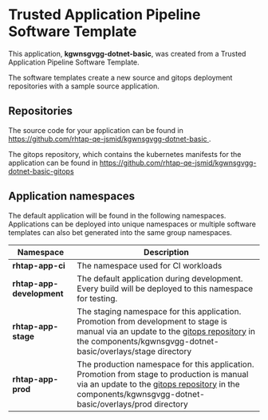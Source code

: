 # Trusted Application Pipeline Software Template

This application, **kgwnsgvgg-dotnet-basic**, was created from a Trusted Application Pipeline Software Template.

The software templates create a new source and gitops deployment repositories with a sample source application. 

## Repositories

The source code for your application can be found in [https://github.com/rhtap-qe-jsmid/kgwnsgvgg-dotnet-basic ](https://github.com/rhtap-qe-jsmid/kgwnsgvgg-dotnet-basic ).
 
The gitops repository, which contains the kubernetes manifests for the application can be found in 
[https://github.com/rhtap-qe-jsmid/kgwnsgvgg-dotnet-basic-gitops ](https://github.com/rhtap-qe-jsmid/kgwnsgvgg-dotnet-basic-gitops ) 

## Application namespaces 

The default application will be found in the following namespaces. Applications can be deployed into unique namespaces or multiple software templates can also bet generated into the same group namespaces.  

|  Namespace   |  Description   |  
| -------- | -------- |
| **rhtap-app-ci** | The namespace used for CI workloads |
| **rhtap-app-development** | The default application during development. Every build will be deployed to this namespace for testing. |
| **rhtap-app-stage** | The staging namespace for this application. Promotion from development to stage is manual via an update to the [gitops repository](https://github.com/rhtap-qe-jsmid/kgwnsgvgg-dotnet-basic-gitops ) in the components/kgwnsgvgg-dotnet-basic/overlays/stage directory |
| **rhtap-app-prod** | The production namespace for this application. Promotion from stage to production is manual via an update to the [gitops repository](https://github.com/rhtap-qe-jsmid/kgwnsgvgg-dotnet-basic-gitops ) in the components/kgwnsgvgg-dotnet-basic/overlays/prod directory |
